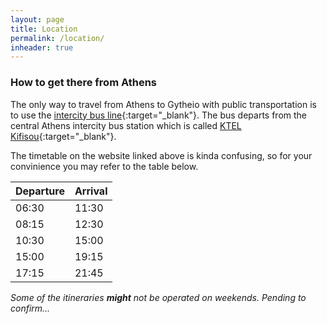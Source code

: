 ```yaml
---
layout: page
title: Location
permalink: /location/
inheader: true
---
```


### How to get there from Athens
The only way to travel from Athens to Gytheio with public transportation is to use the [intercity bus line](https://ktel-lakonias.gr/υπεραστικα-δρομολογια-αθηνασ-πατρασ){:target="_blank"}.
The bus departs from the central Athens intercity bus station which is called [KTEL Kifisou](https://maps.app.goo.gl/dxYJdjkgMbuN8rZh6){:target="_blank"}.

The timetable on the website linked above is kinda confusing, so for your convinience you may refer to the table below.

Departure | Arrival
:-------- | :------
06:30     | 11:30
08:15     | 12:30
10:30     | 15:00
15:00     | 19:15
17:15     | 21:45

_Some of the itineraries **might** not be operated on weekends. Pending to confirm..._